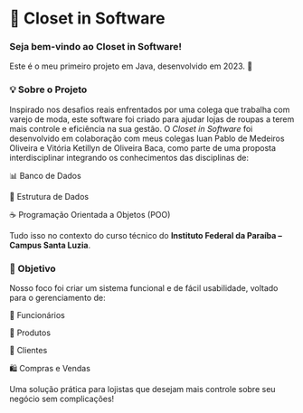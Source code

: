 # 👗 Closet in Software
<h3> Seja bem-vindo ao Closet in Software! </h3>
Este é o meu primeiro projeto em Java, desenvolvido em 2023. 🎉

<h3>💡 Sobre o Projeto </h3>
Inspirado nos desafios reais enfrentados por uma colega que trabalha com varejo de moda, este software foi criado para ajudar lojas de roupas a terem mais controle e eficiência na sua gestão.
O <i> Closet in Software </i> foi desenvolvido em colaboração com meus colegas Iuan Pablo de Medeiros Oliveira e Vitória Ketillyn de Oliveira Baca, como parte de uma proposta interdisciplinar integrando os conhecimentos das disciplinas de:
<p>📊 Banco de Dados</p>
<p>🧩 Estrutura de Dados</p>
<p>☕ Programação Orientada a Objetos (POO)</p>
Tudo isso no contexto do curso técnico do <b>Instituto Federal da Paraíba – Campus Santa Luzia</b>.

<h3> 🧠 Objetivo </h3>
Nosso foco foi criar um sistema funcional e de fácil usabilidade, voltado para o gerenciamento de:
<p> 👥 Funcionários </p>
<p> 👗 Produtos</p>
<p>🧾 Clientes </p>
<p>🛍️ Compras e Vendas </p>
Uma solução prática para lojistas que desejam mais controle sobre seu negócio sem complicações!
